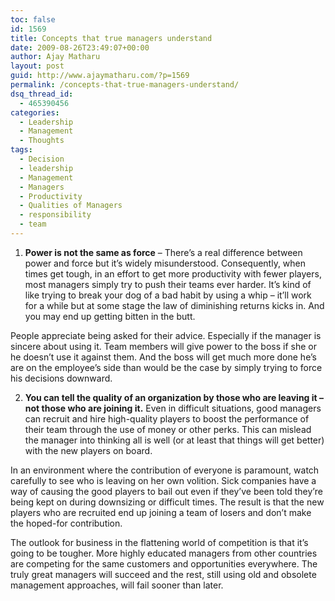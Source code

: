 ```yaml
---
toc: false
id: 1569
title: Concepts that true managers understand
date: 2009-08-26T23:49:07+00:00
author: Ajay Matharu
layout: post
guid: http://www.ajaymatharu.com/?p=1569
permalink: /concepts-that-true-managers-understand/
dsq_thread_id:
  - 465390456
categories:
  - Leadership
  - Management
  - Thoughts
tags:
  - Decision
  - leadership
  - Management
  - Managers
  - Productivity
  - Qualities of Managers
  - responsibility
  - team
---
```

1. **Power is not the same as force** &#8211; There’s a real difference between power and force but it’s widely misunderstood. Consequently, when times get tough, in an effort to get more productivity with fewer players, most managers simply try to push their teams ever harder. It’s kind of like trying to break your dog of a bad habit by using a whip – it’ll work for a while but at some stage the law of diminishing returns kicks in. And you may end up getting bitten in the butt.

People appreciate being asked for their advice. Especially if the manager is sincere about using it. Team members will give power to the boss if she or he doesn’t use it against them. And the boss will get much more done he’s are on the employee’s side than would be the case by simply trying to force his decisions downward.

2. **You can tell the quality of an organization by those who are leaving it &#8211; not those who are joining it.** Even in difficult situations, good managers can recruit and hire high-quality players to boost the performance of their team through the use of money or other perks. This can mislead the manager into thinking all is well (or at least that things will get better) with the new players on board.

In an environment where the contribution of everyone is paramount, watch carefully to see who is leaving on her own volition. Sick companies have a way of causing the good players to bail out even if they’ve been told they’re being kept on during downsizing or difficult times. The result is that the new players who are recruited end up joining a team of losers and don’t make the hoped-for contribution.

The outlook for business in the flattening world of competition is that it’s going to be tougher. More highly educated managers from other countries are competing for the same customers and opportunities everywhere. The truly great managers will succeed and the rest, still using old and obsolete management approaches, will fail sooner than later.
